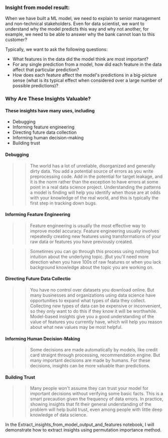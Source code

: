 ###  Insight from model result:

When we have built a ML model, we need to explain to senior management and non-technical stakeholders. Even for data scientist, we want to understand why the model predicts this way and why not another, for example, we need to be able to answer why the bank cannot loan to this customer?

Typically, we want to ask the following questions:

- What features in the data did the model think are most important?
- For any single prediction from a model, how did each feature in the data affect that particular prediction?
- How does each feature affect the model's predictions in a big-picture sense (what is its typical effect when considered over a large number of possible predictions)?

### Why Are These Insights Valuable?
#### These insights have many uses, including

- Debugging
- Informing feature engineering
- Directing future data collection
- Informing human decision-making
- Building trust

#### Debugging

>> The world has a lot of unreliable, disorganized and generally dirty data. You add a potential source of errors as you write preprocessing code. Add in the potential for target leakage, and it is the norm rather than the exception to have errors at some point in a real data science project. Understanding the patterns a model is finding will help you identify when those are at odds with your knowledge of the real world, and this is typically the first step in tracking down bugs.



#### Informing Feature Engineering

>> Feature engineering is usually the most effective way to improve model accuracy. Feature engineering usually involves repeatedly creating new features using transformations of your raw data or features you have previously created.

>> Sometimes you can go through this process using nothing but intuition about the underlying topic. jBut you'll need more direction when you have 100s of raw features or when you lack background knowledge about the topic you are working on.

#### Directing Future Data Collectio

>> You have no control over datasets you download online. But many businesses and organizations using data science have opportunities to expand what types of data they collect. Collecting new types of data can be expensive or inconvenient, so they only want to do this if they know it will be worthwhile. Model-based insights give you a good understanding of the value of features you currently have, which will help you reason about what new values may be most helpful.

#### Informing Human Decision-Making

>> Some decisions are made automatically by models, like credit card straignt through processing, recommendation engine. But many important decisions are made by humans. For these decisions, insights can be more valuable than predictions.


#### Building Trust

>> Many people won't assume they can trust your model for important decisions without verifying some basic facts. This is a smart precaution given the frequency of data errors. In practice, showing insights that fit their general understanding of the problem will help build trust, even among people with little deep knowledge of data science.


In the Extract_insights_from_model_output_and_features notebook, I will demonstrate how to extract insights using permutation importance method.
